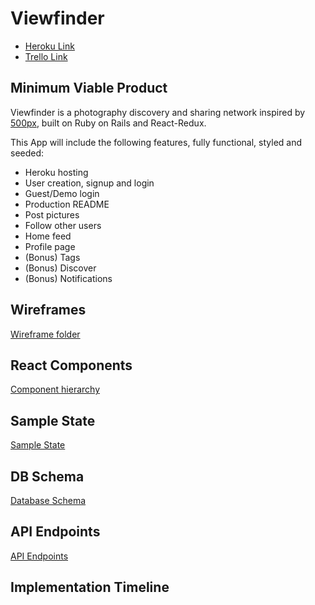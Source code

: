 # Viewfinder

* [Heroku Link][heroku]
* [Trello Link][trello]

[heroku]: https://vfinder.herokuapp.com/
[trello]: https://trello.com/b/f8Ti26Pu/viewfinder

## Minimum Viable Product

Viewfinder is a photography discovery and sharing network inspired by [500px](www.500px.com), built on Ruby on Rails and React-Redux.

This App will include the following features, fully functional, styled and seeded:

* Heroku hosting
* User creation, signup and login
* Guest/Demo login
* Production README
* Post pictures
* Follow other users
* Home feed
* Profile page
* (Bonus) Tags
* (Bonus) Discover
* (Bonus) Notifications

## Wireframes

[Wireframe folder][wireframes]

[wireframes]: ./wireframes

## React Components

[Component hierarchy][comp-hierarchy]

[comp-hierarchy]: component-hierarchy.md

## Sample State

[Sample State][sample-state]

[sample-state]: sample-state.md

## DB Schema

[Database Schema][db-schema]

[db-schema]: schema.md

## API Endpoints

[API Endpoints][api-endpoints]

[api-endpoints]: api-endpoints.md

## Implementation Timeline
